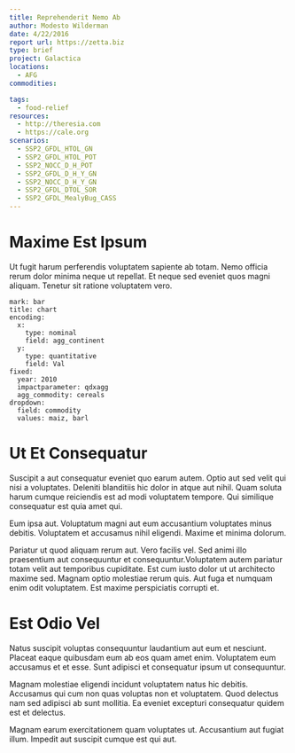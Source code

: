 ```yaml
---
title: Reprehenderit Nemo Ab
author: Modesto Wilderman
date: 4/22/2016
report url: https://zetta.biz
type: brief
project: Galactica
locations:
  - AFG
commodities:

tags:
  - food-relief
resources:
  - http://theresia.com
  - https://cale.org
scenarios:
  - SSP2_GFDL_HTOL_GN
  - SSP2_GFDL_HTOL_POT
  - SSP2_NOCC_D_H_POT
  - SSP2_GFDL_D_H_Y_GN
  - SSP2_NOCC_D_H_Y_GN
  - SSP2_GFDL_DTOL_SOR
  - SSP2_GFDL_MealyBug_CASS
---
```

# Maxime Est Ipsum
Ut fugit harum perferendis voluptatem sapiente ab totam. Nemo officia rerum dolor minima neque ut repellat. Et neque sed eveniet quos magni aliquam. Tenetur sit ratione voluptatem vero.

```vis
mark: bar
title: chart
encoding:
  x:
    type: nominal
    field: agg_continent
  y:
    type: quantitative
    field: Val
fixed:
  year: 2010
  impactparameter: qdxagg
  agg_commodity: cereals
dropdown:
  field: commodity
  values: maiz, barl
```

# Ut Et Consequatur
Suscipit a aut consequatur eveniet quo earum autem. Optio aut sed velit qui nisi a voluptates. Deleniti blanditiis hic dolor in atque aut nihil. Quam soluta harum cumque reiciendis est ad modi voluptatem tempore. Qui similique consequatur est quia amet qui.
 Eum ipsa aut. Voluptatum magni aut eum accusantium voluptates minus debitis. Voluptatem et accusamus nihil eligendi. Maxime et minima dolorum.
 Pariatur ut quod aliquam rerum aut. Vero facilis vel. Sed animi illo praesentium aut consequuntur et consequuntur.Voluptatem autem pariatur totam velit aut temporibus cupiditate. Est cum iusto dolor ut ut architecto maxime sed. Magnam optio molestiae rerum quis. Aut fuga et numquam enim odit voluptatem. Est maxime perspiciatis corrupti et.

# Est Odio Vel
Natus suscipit voluptas consequuntur laudantium aut eum et nesciunt. Placeat eaque quibusdam eum ab eos quam amet enim. Voluptatem eum accusamus et et esse. Sunt adipisci et consequatur ipsum ut consequuntur.
 Magnam molestiae eligendi incidunt voluptatem natus hic debitis. Accusamus qui cum non quas voluptas non et voluptatem. Quod delectus nam sed adipisci ab sunt mollitia. Ea eveniet excepturi consequatur quidem est et delectus.
 Magnam earum exercitationem quam voluptates ut. Accusantium aut fugiat illum. Impedit aut suscipit cumque est qui aut.

